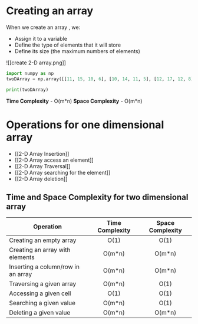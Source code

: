 # Creating an array

When we create an array , we:
- Assign it to a variable
- Define the type of elements that it will store
- Define its size (the maximum numbers of elements)

![[create 2-D array.png]]

```python
import numpy as np
twoDArray = np.array([[11, 15, 10, 6], [10, 14, 11, 5], [12, 17, 12, 8], [15, 18, 14, 9]])

print(twoDArray)
```

**Time Complexity** - O(m\*n)
**Space Complexity** - O(m\*n)
# Operations for one dimensional array

- [[2-D Array Insertion]]
- [[2-D Array access an element]]
- [[2-D Array Traversal]]
- [[2-D Array searching for the element]]
- [[2-D Array deletion]]

## Time and Space Complexity for two dimensional array

| **Operation**                      | **Time Complexity** | **Space Complexity** |
| ---------------------------------- | :-----------------: | :------------------: |
| Creating an empty array            |        O(1)         |         O(1)         |
| Creating an array with elements    |       O(m\*n)       |       O(m\*n)        |
| Inserting a column/row in an array |       O(m\*n)       |       O(m\*n)        |
| Traversing a given array           |       O(m\*n)       |         O(1)         |
| Accessing a given cell             |        O(1)         |         O(1)         |
| Searching a given value            |       O(m\*n)       |         O(1)         |
| Deleting a given value             |       O(m\*n)       |       O(m\*n)        |

